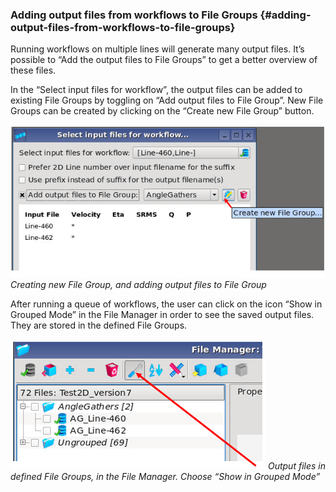 ### Adding output files from workflows to File Groups {#adding-output-files-from-workflows-to-file-groups}

Running workflows on multiple lines will generate many output files. It’s possible to “Add the output files to File Groups” to get a better overview of these files.

In the “Select input files for workflow”, the output files can be added to existing File Groups by toggling on “Add output files to File Group”. New File Groups can be created by clicking on the “Create new File Group” button.

![](/assets/053_Workflow.png)  
_Creating new File Group, and adding output files to File Group_

After running a queue of workflows, the user can click on the icon “Show in Grouped Mode” in the File Manager in order to see the saved output files. They are stored in the defined File Groups.

![](/assets/054_Workflow.png)
_Output files in defined File Groups, in the File Manager. Choose “Show in Grouped Mode”_

